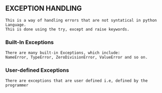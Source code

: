 ## EXCEPTION HANDLING
	This is a way of handling errors that are not syntatical in python Language.
	This is done using the try, except and raise keywords.

### Built-In Exceptions
	There are many built-in Exceptions, which include:
	NameError, TypeError, ZeroDivisionError, ValueError and so on.

### User-defined Exceptions
	There are exceptions that are user defined i.e, defined by the programmer
